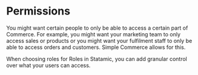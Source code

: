 # Permissions

You might want certain people to only be able to access a certain part of Commerce. For example, you might want your marketing team to only access sales or products or you might want your fulfilment staff to only be able to access orders and customers. Simple Commerce allows for this.

When choosing roles for Roles in Statamic, you can add granular control over what your users can access.
